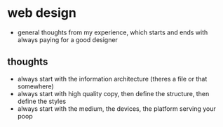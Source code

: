 # web design

- general thoughts from my experience, which starts and ends with always paying for a good designer

## thoughts

- always start with the information architecture (theres a file or that somewhere)
- always start with high quality copy, then define the structure, then define the styles
- always start with the medium, the devices, the platform serving your poop

